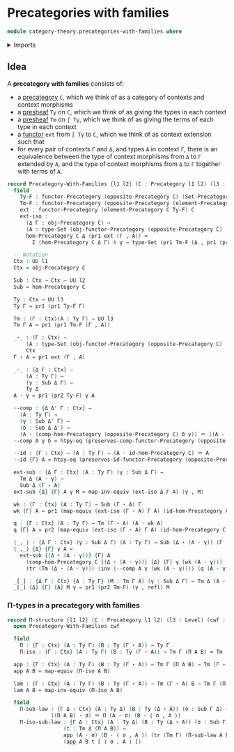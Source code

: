 # Precategories with families

```agda
module category-theory.precategories-with-families where
```

<details><summary>Imports</summary>

```agda
open import foundation.category-of-sets
open import foundation.cartesian-product-types
open import foundation.dependent-pair-types
open import foundation.equivalences
open import foundation.function-extensionality
open import foundation.identity-types
open import foundation.sections
open import foundation.sets
open import foundation.subtypes
open import foundation.transport-along-identifications
open import foundation.universe-levels

open import category-theory.functors-precategories
open import category-theory.natural-transformations-functors-precategories
open import category-theory.opposite-precategories
open import category-theory.precategories
open import category-theory.precategory-of-elements-of-a-presheaf
open import category-theory.pullbacks-in-precategories
```

</details>

## Idea

A **precategory with families** consists of:
* a [precategory](category-theory.precategories.md) `C`, which we think of as a category of contexts and context morphisms
* a [presheaf](category-theory.presheaf-categories.md) `Ty` on `C`, which we think of as giving the types in each context
* a [presheaf](category-theory.presheaf-categories.md) `Tm` on `∫ Ty`, which we think of as giving the terms of each type in each context
* a [functor](category-theory.functors-precategories.md) `ext` from `∫ Ty` to `C`, which we think of as context extension
such that
* for every pair of contexts `Γ` and `Δ`, and types `A` in context `Γ`, there is an equivalence between the type of context
  morphisms from `Δ` to `Γ` extended by `A`, and the type of context morphisms from `Δ` to `Γ` together with terms of `A`.

```agda
record Precategory-With-Families {l1 l2} (C : Precategory l1 l2) (l3 : Level) : UU (l1 ⊔ l2 ⊔ lsuc l3) where
  field
    Ty-F : functor-Precategory (opposite-Precategory C) (Set-Precategory l3)
    Tm-F : functor-Precategory (opposite-Precategory (element-Precategory C Ty-F)) (Set-Precategory l3)
    ext : functor-Precategory (element-Precategory C Ty-F) C
    ext-iso :
      (Δ Γ : obj-Precategory C) →
      (A : type-Set (obj-functor-Precategory (opposite-Precategory C) (Set-Precategory l3) Ty-F Γ)) →
      hom-Precategory C Δ (pr1 ext (Γ , A)) ≃
        Σ (hom-Precategory C Δ Γ) λ γ → type-Set (pr1 Tm-F (Δ , pr1 (pr2 Ty-F) γ A))

  -- Notation
  Ctx : UU l1
  Ctx = obj-Precategory C

  Sub : Ctx → Ctx → UU l2
  Sub = hom-Precategory C

  Ty : Ctx → UU l3
  Ty Γ = pr1 (pr1 Ty-F Γ)

  Tm : (Γ : Ctx)(A : Ty Γ) → UU l3
  Tm Γ A = pr1 (pr1 Tm-F (Γ , A))

  _⋆_ : (Γ : Ctx) →
      (A : type-Set (obj-functor-Precategory (opposite-Precategory C) (Set-Precategory l3) Ty-F Γ)) →
      Ctx
  Γ ⋆ A = pr1 ext (Γ , A)

  _·_ : {Δ Γ : Ctx} →
      (A : Ty Γ) →
      (γ : Sub Δ Γ) →
      Ty Δ
  A · γ = pr1 (pr2 Ty-F) γ A

  ·-comp : {Δ Δ' Γ : Ctx} →
    (A : Ty Γ) →
    (γ : Sub Δ' Γ) →
    (δ : Sub Δ Δ') →
    (A · (comp-hom-Precategory (opposite-Precategory C) δ γ)) ＝ ((A · γ) · δ)
  ·-comp A γ δ = htpy-eq (preserves-comp-functor-Precategory (opposite-Precategory C) (Set-Precategory l3) Ty-F δ γ) A

  ·-id : {Γ : Ctx} → (A : Ty Γ) → (A · id-hom-Precategory C) ＝ A
  ·-id {Γ} A = htpy-eq (preserves-id-functor-Precategory (opposite-Precategory C) (Set-Precategory l3) Ty-F Γ) A

  ext-sub : {Δ Γ : Ctx} (A : Ty Γ) (γ : Sub Δ Γ) →
    Tm Δ (A · γ) →
    Sub Δ (Γ ⋆ A)
  ext-sub {Δ} {Γ} A γ M = map-inv-equiv (ext-iso Δ Γ A) (γ , M)

  wk : {Γ : Ctx} (A : Ty Γ) → Sub (Γ ⋆ A) Γ
  wk {Γ} A = pr1 (map-equiv (ext-iso (Γ ⋆ A) Γ A) (id-hom-Precategory C))

  q : {Γ : Ctx} (A : Ty Γ) → Tm (Γ ⋆ A) (A · wk A)
  q {Γ} A = pr2 (map-equiv (ext-iso (Γ ⋆ A) Γ A) (id-hom-Precategory C))

  ⟨_,_⟩ : {Δ Γ : Ctx} (γ : Sub Δ Γ) (A : Ty Γ) → Sub (Δ ⋆ (A · γ)) (Γ ⋆ A)
  ⟨_,_⟩ {Δ} {Γ} γ A =
    ext-sub {(Δ ⋆ (A · γ))} {Γ} A
      (comp-hom-Precategory C {(Δ ⋆ (A · γ))} {Δ} {Γ} γ (wk (A · γ)))
      (tr (Tm (Δ ⋆ (A · γ))) (inv (·-comp A γ (wk (A · γ)))) (q (A · γ)))

  _[_] : {Δ Γ : Ctx} {A : Ty Γ} (M : Tm Γ A) (γ : Sub Δ Γ) → Tm Δ (A · γ)
  _[_] {Δ} {Γ} {A} M γ = pr1 (pr2 Tm-F) (γ , refl) M
```

### Π-types in a precategory with families

```agda
record Π-structure {l1 l2} (C : Precategory l1 l2) (l3 : Level) (cwf : Precategory-With-Families C l3) : UU (l1 ⊔ l2 ⊔ lsuc l3) where
  open Precategory-With-Families cwf

  field
    Π : {Γ : Ctx} (A : Ty Γ) (B : Ty (Γ ⋆ A)) → Ty Γ
    Π-iso : {Γ : Ctx} (A : Ty Γ) (B : Ty (Γ ⋆ A)) → Tm Γ (Π A B) ≃ Tm (Γ ⋆ A) B

  app : {Γ : Ctx} (A : Ty Γ) (B : Ty (Γ ⋆ A)) → Tm Γ (Π A B) → Tm (Γ ⋆ A) B
  app A B = map-equiv (Π-iso A B)

  lam : {Γ : Ctx} (A : Ty Γ) (B : Ty (Γ ⋆ A)) → Tm (Γ ⋆ A) B → Tm Γ (Π A B)
  lam A B = map-inv-equiv (Π-iso A B)

  field
    Π-sub-law : {Γ Δ : Ctx} (A : Ty Δ) (B : Ty (Δ ⋆ A)) (σ : Sub Γ Δ) →
              ((Π A B) · σ) ＝ Π (A · σ) (B · ⟨ σ , A ⟩)
    Π-iso-sub-law : {Γ Δ : Ctx} (A : Ty Δ) (B : Ty (Δ ⋆ A)) (σ : Sub Γ Δ) →
                  (t : Tm Δ (Π A B)) →
                  app (A · σ) (B · ⟨ σ , A ⟩) (tr (Tm Γ) (Π-sub-law A B σ) (t [ σ ])) ＝
                  (app A B t [ ⟨ σ , A ⟩ ])
```
